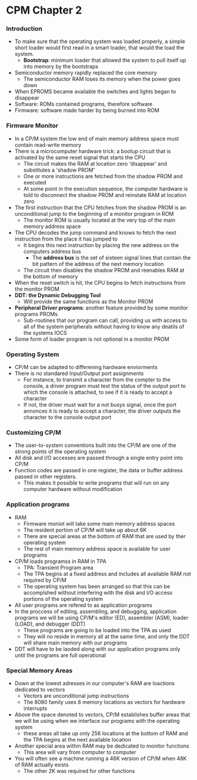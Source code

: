 # CPM Chapter 2

### Introduction
- To make sure that the operating system was loaded properly, a simple short loader would first read in a smart loader, that would the load the system. 
    - **Bootstrap**: minimum loader that allowed the system to pull itself up into memory by the bootstraps
- Semiconductor memory rapidly replaced the core memory 
    - The semiconductor RAM loses its memory when the power goes down
- When EPROMS became available the switches and lights began to disappear
- Software: ROMs contained programs, therefore software
- Firmware: software made harder by being burned into ROM

### Firmware Monitor
- In a CP/M system the low end of main memory address space must contain read-write memory
- There is a microcomputer hardware trick: a bootup circuit that is activated by the same reset signal that starts the CPU
    - The circuit makes the RAM at location zero 'disappear' and substitutes a 'shadow PROM'
    - One or more instructions are fetched from the shadow PROM and executed
    - At some point in the execution sequence, the computer hardware is told to disconnect the shadow PROM and reinstate RAM at location zero
- The first instruction that the CPU fetches from the shadow PROM is an unconditional jump to the beginning of a monitor program in ROM
    - The monitor ROM is usually located at the very top of the main memory address space
- The CPU decodes the jump command and knows to fetch the next instruction from the place it has jumped to 
    - It begins this next instruction by placing the new address on the computers address bus
        - The **address bus** is the set of sixteen signal lines that contain the bit pattern of the address of the next memory location
    - The circuit then disables the shadow PROM and reenables RAM at the bottom of memory
- When the reset switch is hit, the CPU begins to fetch instructions from the monitor PROM
- **DDT: the Dynamic Debugging Tool**
    - Will provide the same functions as the Monitor PROM
- **Peripheral Driver programs**: another feature provided by some monitor programs PROMs
    - Sub-routines that our program can call, providing us with access to all of the system peripherals without having to know any deatils of the systems IOCS
- Some form of loader program is not optional in a monitor PROM

### Operating System 
- CP/M can be adapted to differening hardware enviorments
- There is no standared Input/Output port assignments
    - For instance, to transmit a character from the compter to the console, a driver program must test the status of the output port to which the console is attached, to see if it is ready to accept a character
    - If not, the driver must wait for a not busys signal, once the port annonces it is ready to accept a character, the driver outputs the character to the console output port

### Customizing CP/M
- The user-to-system conventions built into the CP/M are one of the strong points of the operating system
- All disk and I/O accesses are passed through a single entry point into CP/M
- Function codes are passed in one register, the data or buffer address passed in other registers. 
    - This makes it possible to write programs that will run on any computer hardware without modification

### Application programs
- RAM
    - Firmware moniot will take some main memory address spaces
    - The resident portion of CP/M will take up about 6K
    - There are special areas at the bottom of RAM that are used by ther operating system
    - The rest of main memory address space is available for user programs
- CP/M loads programss in RAM in TPA
    - TPA: Transient Program area
    - The TPA begins at a fixed address and includes all available RAM not required by CP/M
    - The operating system has been arranged so that this can be accomplshed without interfering with the disk and I/O access portions of the operating system
- All user programs are refered to as application programs
- In the proccess of editing, assembling, and debugging, application programs we will be using CP/M's editor (ED), assembler (ASM), loader (LOAD), and debugger (DDT)
    - These programs are going to be loaded into the TPA as used
    - They will no reside in memory all at the same time, and only the DDT will share main memory with our programs
- DDT will have to be laoded along with our application programs only until the programs are full operational

### Special Memory Areas
- Down at the lowest adresses in our computer's RAM are loactions dedicated to vectors
    - Vectors are unconditional jump instructions
    - The 8080 family uses 8 memory locations as vectors for hardware interrupts 
- Above the space denoted to vectors, CP/M establishes buffer areas that we will be using when we interface our programs with the operating system
    - these areas all take up only 256 locations at the bottom of RAM and the TPA begins at the next available location
- Another special area within RAM may be dedicated to monitor functions
    - This area will vary from computer to computer
- You will often see a machine running a 46K version of CP/M when 48K of RAM actually exists
    - The other 2K was required for other functions
    